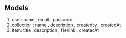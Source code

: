 ## Models 
1. user: name , email , password
2. collection : name , description , createdby , createdAt 
3. item: title , description , file/link , createdAt 